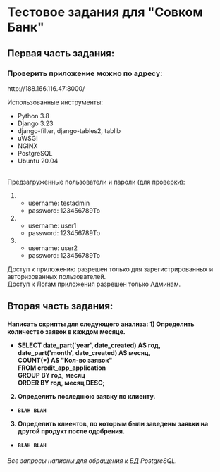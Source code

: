 <h1> Тестовое задания для "Совком Банк" </h1>

<h2> Первая часть задания: </h2>

<h3>Проверить приложение можно по адресу:</h3>
http://188.166.116.47:8000/ <br>

Использованные инструменты:
- Python 3.8
- Django 3.23
- django-filter, django-tables2, tablib
- uWSGI
- NGINX
- PostgreSQL 
- Ubuntu 20.04
<br><br>
  
Предзагруженные пользователи и пароли (для проверки):

1) - username: testadmin
    - password: 123456789To
    
2) - username: user1
    - password: 123456789To
    
3) - username: user2
    - password: 123456789To
    
Доступ к приложению разрешен только для зарегистрированных и авторизованных пользователей. <br>
Доступ к Логам приложения разрешен только Админам.

<h2> Вторая часть задания: </h2>

<h4>Написать скрипты для следующего анализа:
1) Определить количество заявок в каждом месяце.

- SELECT date_part('year', date_created) AS год, <br>
        date_part('month', date_created) AS месяц, <br>
        COUNT(*) AS "Кол-во заявок" <br>
        FROM credit_app_application <br>
        GROUP BY год, месяц <br>
        ORDER BY год, месяц DESC;
  

2) Определить последнюю заявку по клиенту.

- <code>BLAH BLAH</code>
  

3) Определить клиентов, по которым были заведены заявки на другой продукт после одобрения.
   
- <code>BLAH BLAH</code></h4>

<h6>Все запросы написны для обращения к БД PostgreSQL.</h6>

<p></p>